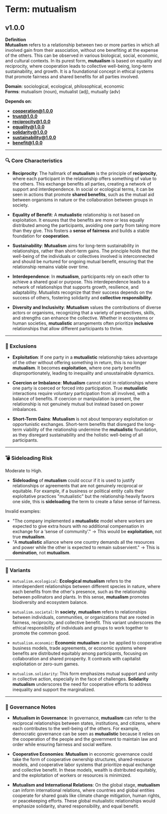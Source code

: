 # Term: mutualism

## v1.0.0

**Definition**  
**Mutualism** refers to a relationship between two or more parties in which all involved gain from their association, without one benefiting at the expense of the others. This can be observed in various biological, social, economic, and cultural contexts. In its purest form, **mutualism** is based on equality and reciprocity, where cooperation leads to collective well-being, long-term sustainability, and growth. It is a foundational concept in ethical systems that promote fairness and shared benefits for all parties involved.

**Domain**: sociological, ecological, philosophical, economic  
**Forms**: mutualism (noun), mutualist (adj), mutually (adv)

**Depends on**:  
- **cooperation@1.0.0**  
- **trust@1.0.0**  
- **reciprocity@1.0.0**  
- **equality@1.0.0**  
- **solidarity@1.0.0**  
- **sustainability@1.0.0**  
- **benefit@1.0.0**

---

### 🔍 Core Characteristics

- **Reciprocity**: The hallmark of **mutualism** is the principle of **reciprocity**, where each participant in the relationship offers something of value to the others. This exchange benefits all parties, creating a network of support and interdependence. In social or ecological terms, it can be seen in actions that promote **shared benefits**, such as the mutual aid between organisms in nature or the collaboration between groups in society.
  
- **Equality of Benefit**: A **mutualistic** relationship is not based on exploitation. It ensures that the benefits are more or less equally distributed among the participants, avoiding one party from taking more than they give. This fosters a **sense of fairness** and builds a stable foundation for **cooperation**.
  
- **Sustainability**: **Mutualism** aims for long-term sustainability in relationships, rather than short-term gains. The principle holds that the well-being of the individuals or collectives involved is interconnected and should be nurtured for ongoing mutual benefit, ensuring that the relationship remains viable over time.

- **Interdependence**: In **mutualism**, participants rely on each other to achieve a shared goal or purpose. This interdependence leads to a network of relationships that supports growth, resilience, and adaptability. Mutualists recognize that their success depends on the success of others, fostering solidarity and **collective responsibility**.
  
- **Diversity and Inclusivity**: **Mutualism** values the contributions of diverse actors or organisms, recognizing that a variety of perspectives, skills, and strengths can enhance the collective. Whether in ecosystems or human societies, **mutualistic** arrangements often prioritize **inclusive** relationships that allow different participants to thrive.

---

### 🚧 Exclusions

- **Exploitation**: If one party in a **mutualistic** relationship takes advantage of the other without offering something in return, this is no longer **mutualism**. It becomes **exploitation**, where one party benefits disproportionately, leading to inequality and unsustainable dynamics.
  
- **Coercion or Imbalance**: **Mutualism** cannot exist in relationships where one party is coerced or forced into participation. True **mutualistic** interactions require voluntary participation from all involved, with a balance of benefits. If coercion or manipulation is present, the relationship is not genuinely mutual but instead based on power imbalances.

- **Short-Term Gains**: **Mutualism** is not about temporary exploitation or opportunistic exchanges. Short-term benefits that disregard the long-term viability of the relationship undermine the **mutualistic** foundation, as they disregard sustainability and the holistic well-being of all participants.

---

### 💣 Sideloading Risk

Moderate to High.  
- **Sideloading** of **mutualism** could occur if it is used to justify relationships or agreements that are not genuinely reciprocal or equitable. For example, if a business or political entity calls their exploitative practices "mutualistic" but the relationship heavily favors one side, this is **sideloading** the term to create a false sense of fairness.

Invalid examples:
- "The company implemented a **mutualistic** model where workers are expected to give extra hours with no additional compensation in exchange for a ‘sense of community’." → This would be **exploitation**, not true **mutualism**.
- "A **mutualistic** alliance where one country demands all the resources and power while the other is expected to remain subservient." → This is **domination**, not **mutualism**.

---

### 🔁 Variants

- `mutualism.ecological`: **Ecological mutualism** refers to the interdependent relationships between different species in nature, where each benefits from the other's presence, such as the relationship between pollinators and plants. In this sense, **mutualism** promotes biodiversity and ecosystem balance.
  
- `mutualism.societal`: In **society**, **mutualism** refers to relationships between individuals, communities, or organizations that are rooted in fairness, reciprocity, and collective benefit. This variant underscores the ethical responsibility of individuals and groups to work together to promote the common good.

- `mutualism.economic`: **Economic mutualism** can be applied to cooperative business models, trade agreements, or economic systems where benefits are distributed equitably among participants, focusing on collaboration and shared prosperity. It contrasts with capitalist exploitation or zero-sum games.

- `mutualism.solidarity`: This form emphasizes mutual support and unity in collective action, especially in the face of challenges. **Solidarity mutualism** underscores the need for cooperative efforts to address inequality and support the marginalized.

---

### 🔐 Governance Notes

- **Mutualism in Governance**: In governance, **mutualism** can refer to the reciprocal relationships between states, institutions, and citizens, where each contributes to the well-being of the others. For example, democratic governance can be seen as **mutualistic** because it relies on the cooperation of the people and the government to maintain law and order while ensuring fairness and social welfare.

- **Cooperative Economies**: **Mutualism** in economic governance could take the form of cooperative ownership structures, shared-resource models, and cooperative labor systems that prioritize equal exchange and collective benefit. In these models, wealth is distributed equitably, and the exploitation of workers or resources is minimized.

- **Mutualism and International Relations**: On the global stage, **mutualism** can inform international relations, where countries and global entities cooperate for shared goals like climate change mitigation, human rights, or peacekeeping efforts. These global mutualistic relationships would emphasize solidarity, shared responsibility, and equal benefit.
